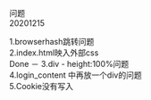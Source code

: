 问题  
20201215  

1.browserhash跳转问题  
2.index.html映入外部css  
Done － 3.div - height:100%问题  
4.login_content 中再放一个div的问题  
5.Cookie没有写入  